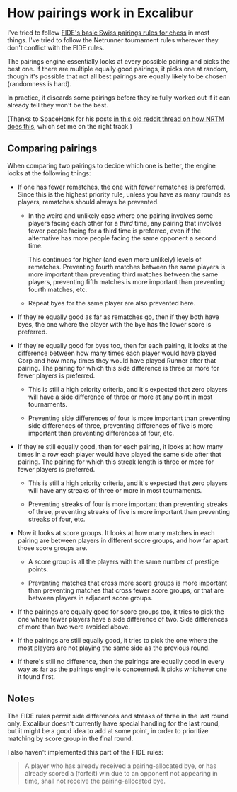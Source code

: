 How pairings work in Excalibur
==============================

I've tried to follow [FIDE's basic Swiss pairings rules for chess](https://handbook.fide.com/chapter/C0401) in most things. I've tried to follow the Netrunner tournament rules wherever they don't conflict with the FIDE rules.

The pairings engine essentially looks at every possible pairing and picks the best one. If there are multiple equally good pairings, it picks one at random, though it's possible that not all best pairings are equally likely to be chosen (randomness is hard).

In practice, it discards some pairings before they're fully worked out if it can already tell they won't be the best.

(Thanks to SpaceHonk for his posts [in this old reddit thread on how NRTM does this](https://www.reddit.com/r/Netrunner/comments/2tni66/nrtm_swiss_pairing_algorithm/), which set me on the right track.)

Comparing pairings
------------------

When comparing two pairings to decide which one is better, the engine looks at the following things:

* If one has fewer rematches, the one with fewer rematches is preferred. Since this is the highest priority rule, unless you have as many rounds as players, rematches should always be prevented.

  * In the weird and unlikely case where one pairing involves some players facing each other for a _third_ time, any pairing that involves fewer people facing for a third time is preferred, even if the alternative has more people facing the same opponent a second time.
  
    This continues for higher (and even more unlikely) levels of rematches. Preventing fourth matches between the same players is more important than preventing third matches between the same players, preventing fifth matches is more important than preventing fourth matches, etc.
    
  * Repeat byes for the same player are also prevented here.
    
* If they're equally good as far as rematches go, then if they both have byes, the one where the player with the bye has the lower score is preferred.

* If they're equally good for byes too, then for each pairing, it looks at the difference between how many times each player would have played Corp and how many times they would have played Runner after that pairing. The pairing for which this side difference is three or more for fewer players is preferred.

  * This is still a high priority criteria, and it's expected that zero players will have a side difference of three or more at any point in most tournaments.
  
  * Preventing side differences of four is more important than preventing side differences of three, preventing differences of five is more important than preventing differences of four, etc.

* If they're still equally good, then for each pairing, it looks at how many times in a row each player would have played the same side after that pairing. The pairing for which this streak length is three or more for fewer players is preferred.

  * This is still a high priority criteria, and it's expected that zero players will have any streaks of three or more in most tournaments.

  * Preventing streaks of four is more important than preventing streaks of three, preventing streaks of five is more important than preventing streaks of four, etc.
  
* Now it looks at score groups. It looks at how many matches in each pairing are between players in different score groups, and how far apart those score groups are.

  * A score group is all the players with the same number of prestige points.
  
  * Preventing matches that cross more score groups is more important than preventing matches that cross fewer score groups, or that are between players in adjacent score groups.
  
* If the pairings are equally good for score groups too, it tries to pick the one where fewer players have a side difference of two. Side differences of more than two were avoided above.

* If the pairings are still equally good, it tries to pick the one where the most players are not playing the same side as the previous round.

* If there's still no difference, then the pairings are equally good in every way as far as the pairings engine is conceerned. It picks whichever one it found first.

Notes
-----

The FIDE rules permit side differences and streaks of three in the last round only. Excalibur doesn't currently have special handling for the last round, but it might be a good idea to add at some point, in order to prioritize matching by score group in the final round.

I also haven't implemented this part of the FIDE rules:
> A player who has already received a pairing-allocated bye, or has already scored a (forfeit) win due to an opponent not appearing in time, shall not receive the pairing-allocated bye.
